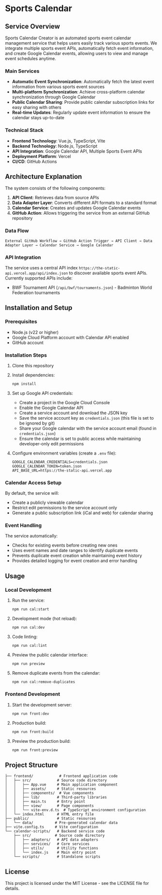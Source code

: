 # Sports Calendar

## Service Overview

Sports Calendar Creator is an automated sports event calendar management service that helps users easily track various sports events. We integrate multiple sports event APIs, automatically fetch event information, and create Google Calendar events, allowing users to view and manage event schedules anytime.

### Main Services

- **Automatic Event Synchronization**: Automatically fetch the latest event information from various sports event sources
- **Multi-platform Synchronization**: Achieve cross-platform calendar synchronization through Google Calendar
- **Public Calendar Sharing**: Provide public calendar subscription links for easy sharing with others
- **Real-time Updates**: Regularly update event information to ensure the calendar stays up-to-date

### Technical Stack

- **Frontend Technology**: Vue.js, TypeScript, Vite
- **Backend Technology**: Node.js, TypeScript
- **API Integration**: Google Calendar API, Multiple Sports Event APIs
- **Deployment Platform**: Vercel
- **CI/CD**: GitHub Actions

## Architecture Explanation

The system consists of the following components:

1. **API Client**: Retrieves data from source APIs
2. **Data Adapter Layer**: Converts different API formats to a standard format
3. **Calendar Service**: Creates and updates Google Calendar events
4. **GitHub Action**: Allows triggering the service from an external GitHub repository

### Data Flow

```
External GitHub Workflow → GitHub Action Trigger → API Client → Data Adapter Layer → Calendar Service → Google Calendar
```

### API Integration

The service uses a central API index `https://the-static-api.vercel.app/api/index.json` to discover available sports event APIs. Currently supported APIs include:

- BWF Tournament API (`/api/bwf/tournaments.json`) - Badminton World Federation tournaments

## Installation and Setup

### Prerequisites

- Node.js (v22 or higher)
- Google Cloud Platform account with Calendar API enabled
- GitHub account

### Installation Steps

1. Clone this repository
2. Install dependencies:

   ```bash
   npm install
   ```

3. Set up Google API credentials:

   - Create a project in the Google Cloud Console
   - Enable the Google Calendar API
   - Create a service account and download the JSON key
   - Save the service account key as `credentials.json` (this file is set to be ignored by git)
   - Share your Google calendar with the service account email (found in `credentials.json`)
   - Ensure the calendar is set to public access while maintaining developer-only edit permissions

4. Configure environment variables (create a `.env` file):
   ```
   GOOGLE_CALENDAR_CREDENTIALS=credentials.json
   GOOGLE_CALENDAR_TOKEN=token.json
   API_BASE_URL=https://the-static-api.vercel.app
   ```

### Calendar Access Setup

By default, the service will:

- Create a publicly viewable calendar
- Restrict edit permissions to the service account only
- Generate a public subscription link (iCal and web) for calendar sharing

### Event Handling

The service automatically:

- Checks for existing events before creating new ones
- Uses event names and date ranges to identify duplicate events
- Prevents duplicate event creation while maintaining event history
- Provides detailed logging for event creation and error handling

## Usage

### Local Development

1. Run the service:

   ```bash
   npm run cal:start
   ```

2. Development mode (hot reload):

   ```bash
   npm run cal:dev
   ```

3. Code linting:

   ```bash
   npm run cal:lint
   ```

4. Preview the public calendar interface:

   ```bash
   npm run preview
   ```

5. Remove duplicate events from the calendar:
   ```bash
   npm run cal:remove-duplicates
   ```

### Frontend Development

1. Start the development server:

   ```bash
   npm run front:dev
   ```

2. Production build:

   ```bash
   npm run front:build
   ```

3. Preview the production build:
   ```bash
   npm run front:preview
   ```

## Project Structure

```
├── frontend/            # Frontend application code
│   ├── src/            # Source code directory
│   │   ├── App.vue     # Main application component
│   │   ├── assets/     # Static resources
│   │   ├── components/  # Vue components
│   │   ├── lib/        # Third-party libraries
│   │   ├── main.ts     # Entry point
│   │   ├── view/       # Page components
│   │   └── vite-env.d.ts  # TypeScript environment configuration
│   └── index.html      # HTML entry file
├── public/             # Static resources
│   └── data/          # Pre-generated calendar data
├── vite.config.ts     # Vite configuration
└── calendar-scripts/   # Backend service code
    ├── src/           # Source code directory
    │   ├── adapters/   # API data adapters
    │   ├── services/   # Core services
    │   ├── utils/      # Utility functions
    │   └── index.js    # Main entry point
    └── scripts/        # Standalone scripts
```

## License

This project is licensed under the MIT License - see the LICENSE file for details.
